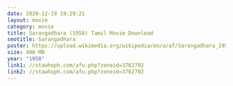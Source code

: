 ```yaml
---
date: 2020-12-19 19:29:21
layout: movie
category: movie
title: Sarangadhara (1958) Tamil Movie Download
seotitle: Sarangadhara
poster: https://upload.wikimedia.org/wikipedia/en/a/af/Sarangadhara_1958_poster.jpg
size: 400 MB
year: "1958"
link1: //stawhoph.com/afu.php?zoneid=3762702
link2: //stawhoph.com/afu.php?zoneid=3762702
---
```

